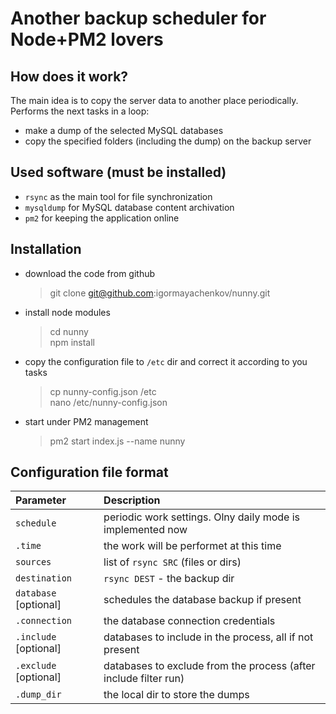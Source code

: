 Another backup scheduler for Node+PM2 lovers
=================================================
How does it work?
-----------------
The main idea is to copy the server data to another place periodically. Performs the next tasks in a loop:
- make a dump of the selected MySQL databases 
- copy the specified folders (including the dump) on the backup server 

Used software (must be installed)
---------------------------------
- `rsync` as the main tool for file synchronization
- `mysqldump` for MySQL database content archivation
- `pm2` for keeping the application online

Installation
----------------
- download the code from github
    > git clone git@github.com:igormayachenkov/nunny.git
- install node modules
    > cd nunny    
    npm install
- copy the configuration file to `/etc` dir and correct it according to you tasks
    > cp nunny-config.json /etc   
    nano /etc/nunny-config.json
- start under PM2 management
    > pm2 start index.js --name nunny

Configuration file format
--------------------------
| Parameter                 | Description                                                   |
| :---------------          |:-----------------------------------------------------------   |
| `schedule`                | periodic work settings. Olny daily mode is implemented now    |
|   `.time`                 | the work will be performet at this time                       |
| `sources`                 | list of `rsync SRC` (files or dirs)                           |
| `destination`             | `rsync DEST` - the backup dir                                 |
| `database` [optional]     |  schedules the database backup if present                     |
|   `.connection`           | the database connection credentials                           |
|   `.include`  [optional]  | databases to include in the process, all if not present       |
|   `.exclude`  [optional]  | databases to exclude from the process (after include filter run)|
|   `.dump_dir`             | the local dir to store the dumps                              |

